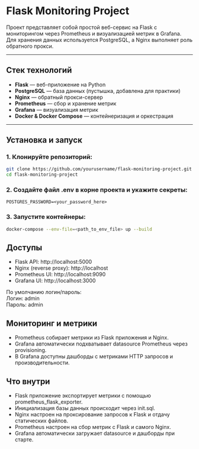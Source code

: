 # Flask Monitoring Project

Проект представляет собой простой веб-сервис на Flask с мониторингом через Prometheus и визуализацией метрик в Grafana.  
Для хранения данных используется PostgreSQL, а Nginx выполняет роль обратного прокси.

---

## Стек технологий

- **Flask** — веб-приложение на Python
- **PostgreSQL** — база данных (пустышка, добавлена для практики)
- **Nginx** — обратный прокси-сервер
- **Prometheus** — сбор и хранение метрик
- **Grafana** — визуализация метрик
- **Docker & Docker Compose** — контейнеризация и оркестрация

---

## Установка и запуск

### 1. Клонируйте репозиторий:

```bash
git clone https://github.com/yourusername/flask-monitoring-project.git
cd flask-monitoring-project
```

### 2. Создайте файл .env в корне проекта и укажите секреты:

```env
POSTGRES_PASSWORD=<your_password_here>
```

### 3. Запустите контейнеры:

```bash
docker-compose --env-file=<path_to_env_file> up --build
```

## Доступы

* Flask API: http://localhost:5000
* Nginx (reverse proxy): http://localhost
* Prometheus UI: http://localhost:9090
* Grafana UI: http://localhost:3000

По умолчанию логин/пароль:\
Логин: admin\
Пароль: admin

## Мониторинг и метрики

* Prometheus собирает метрики из Flask приложения и Nginx.
* Grafana автоматически подхватывает datasource Prometheus через provisioning.
* В Grafana доступны дашборды с метриками HTTP запросов и производительности.

## Что внутри

* Flask приложение экспортирует метрики с помощью prometheus_flask_exporter.
* Инициализация базы данных происходит через init.sql.
* Nginx настроен на проксирование запросов к Flask и отдачу статических файлов.
* Prometheus настроен на сбор метрик с Flask и самого Nginx.
* Grafana автоматически загружает datasource и дашборды при старте.
